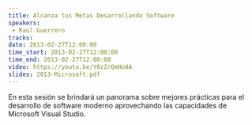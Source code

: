 ```yaml
---
title: Alcanza tus Metas Desarrollando Software
speakers:
 - Raul Guerrero
tracks:
date: 2013-02-27T12:00:00
time_start: 2013-02-27T12:00:00
time_end: 2013-02-27T12:00:00
video: https://youtu.be/Y0zZrQmHo8A
slides: 2013-Microsoft.pdf
---
```


En esta sesión se brindará un panorama sobre mejores prácticas para el desarrollo de software moderno aprovechando las capacidades de Microsoft Visual Studio.
